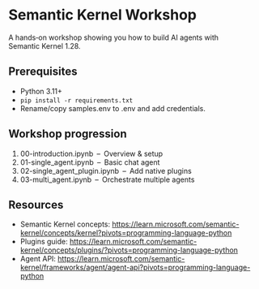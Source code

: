 # Semantic Kernel Workshop

A hands‑on workshop showing you how to build AI agents with Semantic Kernel 1.28.

## Prerequisites
- Python 3.11+
- `pip install -r requirements.txt`
- Rename/copy samples.env to .env and add credentials.

## Workshop progression
1. 00-introduction.ipynb – Overview & setup
2. 01-single_agent.ipynb – Basic chat agent
3. 02-single_agent_plugin.ipynb – Add native plugins
4. 03-multi_agent.ipynb – Orchestrate multiple agents

## Resources
- Semantic Kernel concepts: https://learn.microsoft.com/semantic-kernel/concepts/kernel?pivots=programming-language-python  
- Plugins guide: https://learn.microsoft.com/semantic-kernel/concepts/plugins/?pivots=programming-language-python  
- Agent API: https://learn.microsoft.com/semantic-kernel/frameworks/agent/agent-api?pivots=programming-language-python